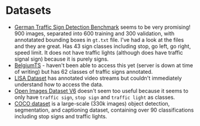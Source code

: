 # Datasets #

* [German Traffic Sign Detection Benchmark](http://benchmark.ini.rub.de/?section=gtsdb&subsection=dataset) seems to be very promising! 900 images, separated into 600 training and 300 validation, with annotatated bounding boxes in `gt.txt` file. I've had a look at the files and they are great. Has 43 sign classes including stop, go left, go right, speed limit. It does not have traffic lights (although does have traffic signal sign) because it is purely signs.
* [BelgiumTS](https://btsd.ethz.ch/shareddata/) - haven't been able to access this yet (server is down at time of writing) but has 62 classes of traffic signs annotated.
* [LISA Dataset](http://cvrr.ucsd.edu/LISA/lisa-traffic-sign-dataset.html) has annotated video streams but couldn't immediately understand how to access the data.
* [Open Images Dataset V6](https://storage.googleapis.com/openimages/web/visualizer/index.html?set=train&type=detection&c=%2Fm%2F01mqdt) doesn't seem too useful because it seems to only have `traffic sign`, `stop sign` and `traffic light` as classes.
* [COCO dataset](https://cocodataset.org/#home) is a large-scale (330k images) object detection, segmentation, and captioning dataset, containing over 90 classifications including stop signs and traffic lights.